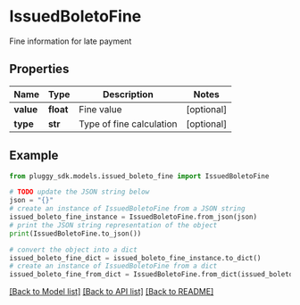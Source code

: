 # IssuedBoletoFine

Fine information for late payment

## Properties

Name | Type | Description | Notes
------------ | ------------- | ------------- | -------------
**value** | **float** | Fine value | [optional] 
**type** | **str** | Type of fine calculation | [optional] 

## Example

```python
from pluggy_sdk.models.issued_boleto_fine import IssuedBoletoFine

# TODO update the JSON string below
json = "{}"
# create an instance of IssuedBoletoFine from a JSON string
issued_boleto_fine_instance = IssuedBoletoFine.from_json(json)
# print the JSON string representation of the object
print(IssuedBoletoFine.to_json())

# convert the object into a dict
issued_boleto_fine_dict = issued_boleto_fine_instance.to_dict()
# create an instance of IssuedBoletoFine from a dict
issued_boleto_fine_from_dict = IssuedBoletoFine.from_dict(issued_boleto_fine_dict)
```
[[Back to Model list]](../README.md#documentation-for-models) [[Back to API list]](../README.md#documentation-for-api-endpoints) [[Back to README]](../README.md)


